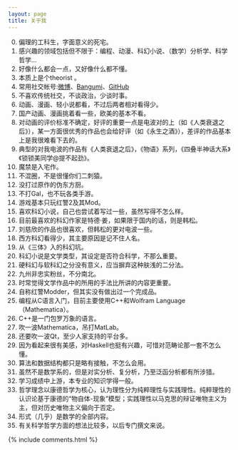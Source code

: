 ```yaml
---
layout: page
title: 关于我 
---
```



0.	偏理的工科生，字面意义的死宅。
0.	感兴趣的领域包括但不限于：编程、动漫、科幻小说、（数学）分析学、科学哲学...
0.	好像什么都会一点，又好像什么都不懂。
0.	本质上是个theorist 。
0.	常用社交帐号:[微博](https://weibo.com/MiFantasy000)、[Bangumi](http://bangumi.tv/user/miroox)、[GitHub](https://github.com/miRoox)
0.	不喜欢传统社交，不谈政治，少谈时事。
0.	动画、漫画、轻小说都看，不过后两者相对看得少。
0.	国产动画、漫画挑着看一些，欧美的基本不看。
0.	对动画的评价标准不确定，好评的重要一点是电波对的上（如《人类衰退之后》），某一方面很优秀的作品也会给好评（如《永生之酒》），差评的作品基本上是我很难看下去的。
0.	典型的对我电波的作品有《人类衰退之后》，《物语》系列，《四叠半神话大系》《锁锁美同学@提不起劲》。
0.	魔禁是入宅作。
0.	不混圈，不是很懂你们二刺猿。
0.	没打过原作的伪东方厨。
0.	不打Gal，也不玩各类手游。
0.	游戏基本只玩红警2及其Mod。
0.	喜欢科幻小说，自己也尝试着写过一些，虽然写得不怎么样。
0.	目前最喜欢的科幻作家是特德·姜，如果限于国内的话，则是韩松。
0.	刘慈欣的作品也很喜欢，但韩松的更对电波一些。
0.	西方科幻看得少，其主要原因是记不住人名。
0.	从《三体》入的科幻坑。
0.	科幻小说是文学类型，其设定是否符合科学，不那么重要。
0.	硬科幻与软科幻之分没有意义，应当摒弃这种肤浅的二分法。
0.	九州非忠实粉丝，不分南北。
0.	时常觉得文学作品中的所用的手法比所讲的内容更重要。
0.	自称红警Modder，但其实没有做出过一个完成品。
0.	编程从C语言入门，目前主要使用C++和Wolfram Language （Mathematica）。
0.	C++是一门包罗万象的语言。
0.	吹一波Mathematica，吊打MatLab。
0.	还要吹一波Qt，至少人家支持的平台多。
0.	因为看起来很有美感，对Haskell也挺有兴趣，可惜对范畴论那一套不怎么懂。
0.	算法和数据结构都只是略有接触，不怎么会用。
0.	虽然不是数学系的，但是对实分析、复分析，乃至泛函分析都有所涉猎。
0.	学习成绩中上游，本专业的知识学得一般。
0.	哲学理念以康德哲学为核心，认为理性分为纯粹理性与实践理性。纯粹理性的认识论基于康德的“物自体-现象”模型；实践理性以马克思的辩证唯物主义为主，但对历史唯物主义偏向于否定。
0.	形式（几乎）是数学的全部内容。
0.	有关科学哲学方面的想法比较多，以后专门撰文来说。



{% include comments.html %}

